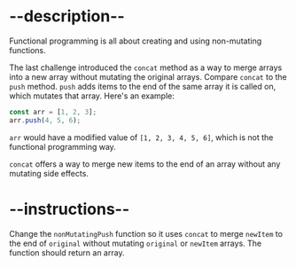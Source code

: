 

# --description--

Functional programming is all about creating and using non-mutating functions.

The last challenge introduced the `concat` method as a way to merge arrays into a new array without mutating the original arrays. Compare `concat` to the `push` method. `push` adds items to the end of the same array it is called on, which mutates that array. Here's an example:

```js
const arr = [1, 2, 3];
arr.push(4, 5, 6);
```

`arr` would have a modified value of `[1, 2, 3, 4, 5, 6]`, which is not the functional programming way.

`concat` offers a way to merge new items to the end of an array without any mutating side effects.

# --instructions--

Change the `nonMutatingPush` function so it uses `concat` to merge `newItem` to the end of `original` without mutating `original` or `newItem` arrays. The function should return an array.
